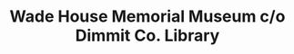 ---
layout: repo
title: "Wade House Memorial Museum c/o Dimmit Co. Library"
id: 16986
permalink: repos/16986/
---